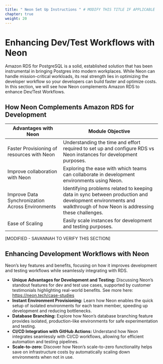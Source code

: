 ```yaml
---
title: " Neon Set Up Instructions " # MODIFY THIS TITLE IF APPLICABLE
chapter: true
weight: 20
---
```


# Enhancing Dev/Test Workflows with Neon 
Amazon RDS for PostgreSQL is a solid, established solution that has been instrumental in bringing Postgres into modern workplaces. While Neon can handle mission-critical workloads, its real strength lies in optimizing the developer workflow so your developers can build faster and optimize costs. In this section, we will see how Neon complements Amazon RDS to enhance Dev/Test Workflows.

##  How Neon Complements Amazon RDS for Development 

| Advantages with Neon | Module Objective |
|-------------|-----------------|
| Faster Provisioning of resources with Neon | Understanding the time and effort required to set up and configure RDS vs Neon instances for development purposes. |
| Improve collaboration with Neon | Exploring the ease with which teams can collaborate in development environments using Neon. |
| Improve Data Synchronization Across Environments | Identifying problems related to keeping data in sync between production and development environments and walkthrough of how Neon is addressing these challenges. |
| Ease of Scaling | Easily scale instances for development and testing purposes. |

[MODIFIED - SAVANNAH TO VERIFY THIS SECTION]

## Enhancing Development Workflows with Neon

Neon’s key features and benefits, focusing on how it improves development and testing workflows while seamlessly integrating with RDS.

- **Unique Advantages for Development and Testing:** Discussing Neon’s standout features for dev and test use cases, supported by customer testimonials highlighting real-world benefits. See more here: https://neon.tech/case-studies
- **Instant Environment Provisioning:** Learn how Neon enables the quick setup of isolated environments for each team member, speeding up development and reducing bottlenecks.
- **Database Branching:** Explore how Neon’s database branching feature provides isolated, production-like environments for safe experimentation and testing.
- **CI/CD Integration with GitHub Actions:** Understand how Neon integrates seamlessly with CI/CD workflows, allowing for efficient automation and testing pipelines.
- **Scale-to-zero:**  Discover how Neon’s scale-to-zero functionality helps save on infrastructure costs by automatically scaling down environments when not in use.
